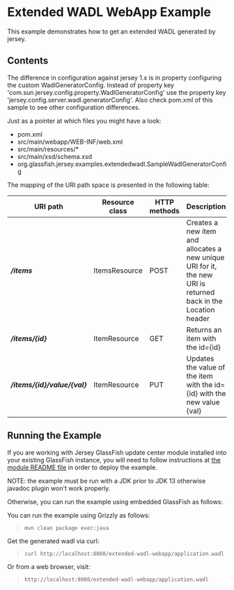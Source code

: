 [//]: # " Copyright (c) 2015, 2018 Oracle and/or its affiliates. All rights reserved. "
[//]: # " "
[//]: # " This program and the accompanying materials are made available under the "
[//]: # " terms of the Eclipse Distribution License v. 1.0, which is available at "
[//]: # " http://www.eclipse.org/org/documents/edl-v10.php. "
[//]: # " "
[//]: # " SPDX-License-Identifier: BSD-3-Clause "

Extended WADL WebApp Example
============================

This example demonstrates how to get an extended WADL generated by
jersey.

Contents
--------

The difference in configuration against jersey 1.x is in property
configuring the custom WadlGeneratorConfig. Instead of property key
'com.sun.jersey.config.property.WadlGeneratorConfig' use the property
key 'jersey.config.server.wadl.generatorConfig'. Also check pom.xml of
this sample to see other configuration differences.

Just as a pointer at which files you might have a look:

-   pom.xml
-   src/main/webapp/WEB-INF/web.xml
-   src/main/resources/\*
-   src/main/xsd/schema.xsd
-   org.glassfish.jersey.examples.extendedwadl.SampleWadlGeneratorConfig

The mapping of the URI path space is presented in the following table:

URI path                        | Resource class   | HTTP methods   | Description
------------------------------- | ---------------- | -------------- | ---------------------------------------------------------------------------------------------------------------
**_/items_**                    | ItemsResource    | POST           | Creates a new item and allocates a new unique URI for it, the new URI is returned back in the Location header
**_/items/{id}_**               | ItemResource     | GET            | Returns an item with the id={id}
**_/items/{id}/value/{val}_**   | ItemResource     | PUT            | Updates the value of the item with the id={id} with the new value {val}

Running the Example
-------------------

If you are working with Jersey GlassFish update center module installed
into your existing GlassFish instance, you will need to follow
instructions at [the module README file](../../README.html) in order to
deploy the example.

NOTE: the example must be run with a JDK prior to JDK 13 otherwise javadoc plugin won't work properly.

Otherwise, you can run the example using embedded GlassFish as follows:

You can run the example using Grizzly as follows:

>     mvn clean package exec:java

Get the generated wadl via curl:

>     curl http://localhost:8080/extended-wadl-webapp/application.wadl

Or from a web browser, visit:

>     http://localhost:8080/extended-wadl-webapp/application.wadl

